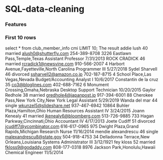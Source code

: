 # SQL-data-cleaning
### Features
### First 10 rows
select * from club_member_info cmi LIMIT 10;
The result
addie lush	40	married	alush0@shutterfly.com	254-389-8708	3226 Eastlawn Pass,Temple,Texas	Assistant Professor	7/31/2013
      ROCK CRADICK	46	married	rcradick1@newsvine.com	910-566-2007	4 Harbort Avenue,Fayetteville,North Carolina	Programmer III	5/27/2018
Sydel Sharvell	46	divorced	ssharvell2@amazon.co.jp	702-187-8715	4 School Place,Las Vegas,Nevada	Budget/Accounting Analyst I	10/6/2017
Constantin de la cruz	35		co3@bloglines.com	402-688-7162	6 Monument Crossing,Omaha,Nebraska	Desktop Support Technician	10/20/2015
  Gaylor Redhole	38	married	gredhole4@japanpost.jp	917-394-6001	88 Cherokee Pass,New York City,New York	Legal Assistant	5/29/2019
Wanda del mar       	44	single	wkunzel5@slideshare.net	937-467-6942	10864 Buhler Plaza,Hamilton,Ohio	Human Resources Assistant IV	3/24/2015
Joann Kenealy	41	married	jkenealy6@bloomberg.com	513-726-9885	733 Hagan Parkway,Cincinnati,Ohio	Accountant IV	4/17/2013
   Joete Cudiff	51	divorced	jcudiff7@ycombinator.com	616-617-0965	975 Dwight Plaza,Grand Rapids,Michigan	Research Nurse	11/16/2014
mendie alexandrescu	46	single	malexandrescu8@state.gov	504-918-4753	34 Delladonna Terrace,New Orleans,Louisiana	Systems Administrator III	3/12/1921
 fey kloss	52	married	fkloss9@godaddy.com	808-177-0318	8976 Jackson Park,Honolulu,Hawaii	Chemical Engineer	11/5/2014

